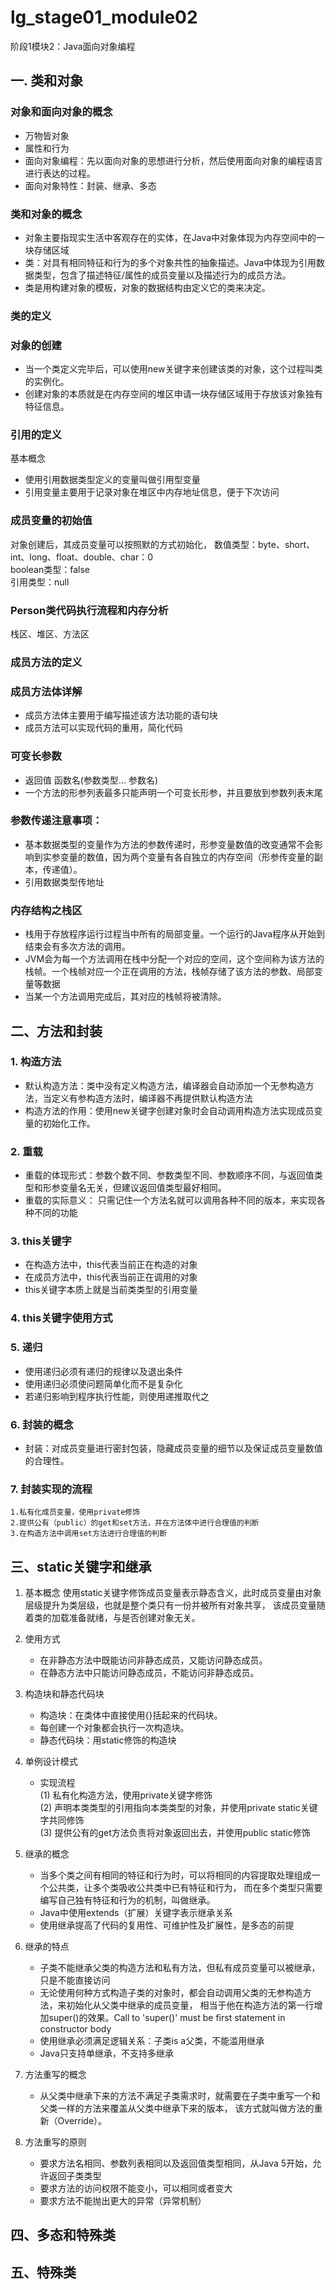 # lg_stage01_module02
阶段1模块2：Java面向对象编程

## 一. 类和对象
### 对象和面向对象的概念
* 万物皆对象
* 属性和行为
* 面向对象编程：先以面向对象的思想进行分析，然后使用面向对象的编程语言进行表达的过程。
* 面向对象特性：封装、继承、多态

### 类和对象的概念
* 对象主要指现实生活中客观存在的实体，在Java中对象体现为内存空间中的一块存储区域
* 类：对具有相同特征和行为的多个对象共性的抽象描述。Java中体现为引用数据类型，包含了描述特征/属性的成员变量以及描述行为的成员方法。
* 类是用构建对象的模板，对象的数据结构由定义它的类来决定。


###  类的定义
### 对象的创建
* 当一个类定义完毕后，可以使用new关键字来创建该类的对象，这个过程叫类的实例化。
* 创建对象的本质就是在内存空间的堆区申请一块存储区域用于存放该对象独有特征信息。

###  引用的定义
基本概念
* 使用引用数据类型定义的变量叫做引用型变量
* 引用变量主要用于记录对象在堆区中内存地址信息，便于下次访问

###  成员变量的初始值
对象创建后，其成员变量可以按照默的方式初始化，
数值类型：byte、short、int、long、float、double、char：0  
boolean类型：false  
引用类型：null  

###  Person类代码执行流程和内存分析

栈区、堆区、方法区

###  成员方法的定义

### 成员方法体详解
* 成员方法体主要用于编写描述该方法功能的语句块
* 成员方法可以实现代码的重用，简化代码

###  可变长参数
* 返回值 函数名(参数类型... 参数名)
* 一个方法的形参列表最多只能声明一个可变长形参，并且要放到参数列表末尾

### 参数传递注意事项：
* 基本数据类型的变量作为方法的参数传递时，形参变量数值的改变通常不会影响到实参变量的数值，因为两个变量有各自独立的内存空间（形参传变量的副本，传递值）。
* 引用数据类型传地址

### 内存结构之栈区
* 栈用于存放程序运行过程当中所有的局部变量。一个运行的Java程序从开始到结束会有多次方法的调用。
* JVM会为每一个方法调用在栈中分配一个对应的空间，这个空间称为该方法的栈帧。一个栈帧对应一个正在调用的方法，栈帧存储了该方法的参数、局部变量等数据
* 当某一个方法调用完成后，其对应的栈帧将被清除。

## 二、方法和封装
### 1. 构造方法
* 默认构造方法：类中没有定义构造方法，编译器会自动添加一个无参构造方法，当定义有参构造方法时，编译器不再提供默认构造方法
* 构造方法的作用：使用new关键字创建对象时会自动调用构造方法实现成员变量的初始化工作。

### 2. 重载
* 重载的体现形式：参数个数不同、参数类型不同、参数顺序不同，与返回值类型和形参变量名无关，但建议返回值类型最好相同。
* 重载的实际意义：
    只需记住一个方法名就可以调用各种不同的版本，来实现各种不同的功能
    
### 3. this关键字
* 在构造方法中，this代表当前正在构造的对象
* 在成员方法中，this代表当前正在调用的对象
* this关键字本质上就是当前类类型的引用变量

### 4. this关键字使用方式

### 5. 递归
* 使用递归必须有递归的规律以及退出条件
* 使用递归必须使问题简单化而不是复杂化
* 若递归影响到程序执行性能，则使用递推取代之


### 6. 封装的概念
* 封装：对成员变量进行密封包装，隐藏成员变量的细节以及保证成员变量数值的合理性。
### 7. 封装实现的流程
    1.私有化成员变量，使用private修饰
    2.提供公有（public）的get和set方法，并在方法体中进行合理值的判断
    3.在构造方法中调用set方法进行合理值的判断


## 三、static关键字和继承
1. 基本概念
    使用static关键字修饰成员变量表示静态含义，此时成员变量由对象层级提升为类层级，也就是整个类只有一份并被所有对象共享，
    该成员变量随着类的加载准备就绪，与是否创建对象无关。

2. 使用方式
    * 在非静态方法中既能访问非静态成员，又能访问静态成员。
    * 在静态方法中只能访问静态成员，不能访问非静态成员。

3. 构造块和静态代码块
    * 构造块：在类体中直接使用{}括起来的代码块。
    * 每创建一个对象都会执行一次构造块。
    * 静态代码块：用static修饰的构造块

4. 单例设计模式
    * 实现流程  
    (1) 私有化构造方法，使用private关键字修饰  
    (2) 声明本类类型的引用指向本类类型的对象，并使用private static关键字共同修饰  
    (3) 提供公有的get方法负责将对象返回出去，并使用public static修饰

5. 继承的概念
    * 当多个类之间有相同的特征和行为时，可以将相同的内容提取处理组成一个公共类，让多个类吸收公共类中已有特征和行为，
    而在多个类型只需要编写自己独有特征和行为的机制，叫做继承。
    * Java中使用extends（扩展）关键字表示继承关系
    * 使用继承提高了代码的复用性、可维护性及扩展性，是多态的前提

6. 继承的特点
    * 子类不能继承父类的构造方法和私有方法，但私有成员变量可以被继承，只是不能直接访问
    * 无论使用何种方式构造子类的对象时，都会自动调用父类的无参构造方法，来初始化从父类中继承的成员变量，
    相当于他在构造方法的第一行增加super()的效果。Call to 'super()' must be first statement in constructor body
    * 使用继承必须满足逻辑关系：子类is a父类，不能滥用继承
    * Java只支持单继承，不支持多继承

7. 方法重写的概念
    * 从父类中继承下来的方法不满足子类需求时，就需要在子类中重写一个和父类一样的方法来覆盖从父类中继承下来的版本，
    该方式就叫做方法的重新（Override）。

8. 方法重写的原则
    * 要求方法名相同、参数列表相同以及返回值类型相同，从Java 5开始，允许返回子类类型
    * 要求方法的访问权限不能变小，可以相同或者变大
    * 要求方法不能抛出更大的异常（异常机制）
    
## 四、多态和特殊类

## 五、特殊类







